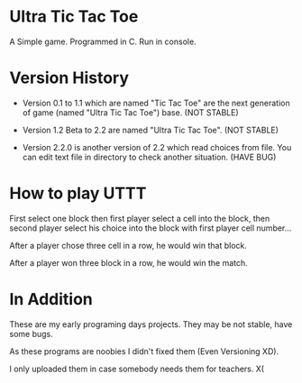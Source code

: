 # Ultra Tic Tac Toe
A Simple game. Programmed in C. Run in console.

# Version History
* Version 0.1 to 1.1 which are named "Tic Tac Toe" are the next generation of game (named "Ultra Tic Tac Toe") base. (NOT STABLE)

* Version 1.2 Beta to 2.2 are named "Ultra Tic Tac Toe". (NOT STABLE)

* Version 2.2.0 is another version of 2.2 which read choices from file. You can edit text file in directory to check another situation. (HAVE BUG)

# How to play UTTT
First select one block then first player select a cell into the block, then second player select his choice into the block with first player cell number...

After a player chose three cell in a row, he would win that block.

After a player won three block in a row, he would win the match.

# In Addition
These are my early programing days projects. They may be not stable, have some bugs.

As these programs are noobies I didn't fixed them (Even Versioning XD).

I only uploaded them in case somebody needs them for teachers. X(
